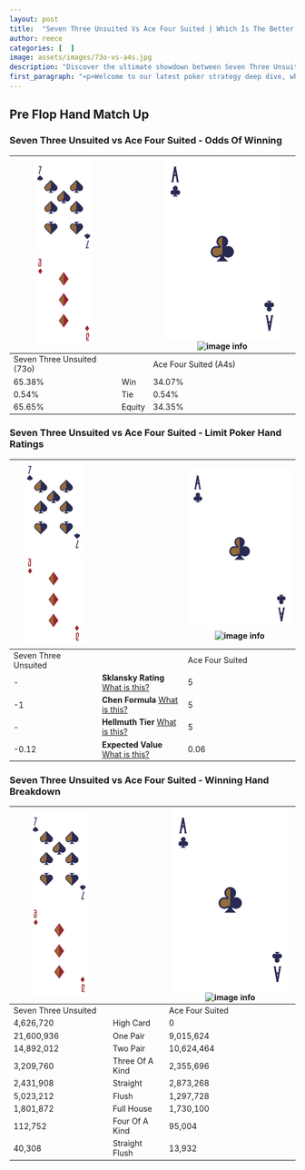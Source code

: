 ```yaml
---
layout: post
title:  "Seven Three Unsuited Vs Ace Four Suited | Which Is The Better Hand In Poker? A Complete Guide"
author: reece
categories: [  ]
image: assets/images/73o-vs-a4s.jpg
description: "Discover the ultimate showdown between Seven Three Unsuited and Ace Four Suited in poker! Uncover the odds, strategies, and scenarios where one hand triumphs over the other. Get ready to up your poker game with this thrilling analysis."
first_paragraph: "<p>Welcome to our latest poker strategy deep dive, where we're pitting two distinct hands against each other in a high-stakes showdown: Seven Three Unsuited vs Ace Four Suited.</p><p>In the dynamic world of poker, every decision counts, and knowing which hand holds the upper hand is key to your success at the table.</p><p>In this article, we'll dissect these two hands, explore the scenarios where one dominates the other, and equip you with the knowledge to make strategic choices that can tip the odds in your favor.</p><p>Get ready to unravel the intriguing dynamics of these poker hands and elevate your game to new heights.</p>"
---
```




[comment]: # (sp0)

## Pre Flop Hand Match Up

<div class="table hand-ratings" markdown="1"> 



### Seven Three Unsuited vs Ace Four Suited - Odds Of Winning


    
| ![image info](assets/images/hand1/7.png) ![image info](assets/images/hand1/3o.png) |  | ![image info](assets/images/hand2/A.png) ![image info](assets/images/hand2/4s.png) |
| -------- | -------- | -------- |
| Seven Three Unsuited (73o) |  | Ace Four Suited (A4s) |
| 65.38% | Win | 34.07% |
| 0.54% | Tie | 0.54% |
| 65.65% | Equity | 34.35% |




[comment]: # (sp1)



### Seven Three Unsuited vs Ace Four Suited - Limit Poker Hand Ratings


    
| ![image info](assets/images/hand1/7.png) ![image info](assets/images/hand1/3o.png) |  | ![image info](assets/images/hand2/A.png) ![image info](assets/images/hand2/4s.png) |
| -------- | -------- | -------- |
| Seven Three Unsuited |  | Ace Four Suited |
| - | **Sklansky Rating** [What is this?](/sklansky-rating-explained) | 5 |
| -1 | **Chen Formula** [What is this?](/chen-formula-explained) | 5 |
| - | **Hellmuth Tier** [What is this?](/Hellmuth-tier-explained) | 5 |
| -0.12 | **Expected Value** [What is this?](/expected-value-explained) | 0.06 |




[comment]: # (sp2)



### Seven Three Unsuited vs Ace Four Suited - Winning Hand Breakdown


    
| ![image info](assets/images/hand1/7.png) ![image info](assets/images/hand1/3o.png) |  | ![image info](assets/images/hand2/A.png) ![image info](assets/images/hand2/4s.png) |
| -------- | -------- | -------- |
| Seven Three Unsuited |  | Ace Four Suited |
| 4,626,720 | High Card | 0 |
| 21,600,936 | One Pair | 9,015,624 |
| 14,892,012 | Two Pair | 10,624,464 |
| 3,209,760 | Three Of A Kind | 2,355,696 |
| 2,431,908 | Straight | 2,873,268 |
| 5,023,212 | Flush | 1,297,728 |
| 1,801,872 | Full House | 1,730,100 |
| 112,752 | Four Of A Kind | 95,004 |
| 40,308 | Straight Flush | 13,932 |




[comment]: # (sp3)



</div>

[comment]: # (sp4)



[comment]: # (sp5)

